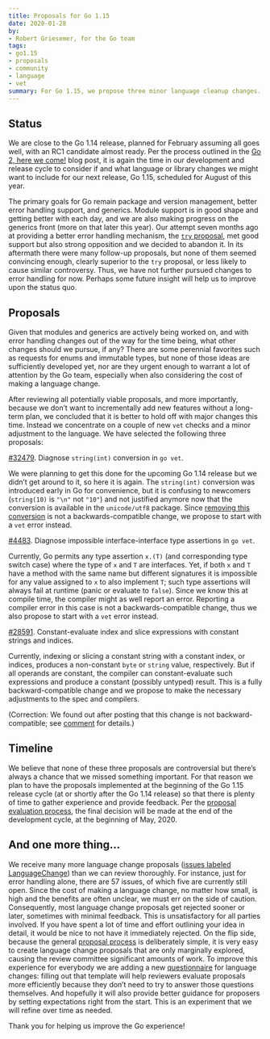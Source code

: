 ```yaml
---
title: Proposals for Go 1.15
date: 2020-01-28
by:
- Robert Griesemer, for the Go team
tags:
- go1.15
- proposals
- community
- language
- vet
summary: For Go 1.15, we propose three minor language cleanup changes.
---
```


## Status

We are close to the Go 1.14 release, planned for February assuming all goes
well, with an RC1 candidate almost ready. Per the process outlined in the
[Go 2, here we come!](/blog/go2-here-we-come) blog post,
it is again the time in our development and release cycle to consider if and
what language or library changes we might want to include for our next release,
Go 1.15, scheduled for August of this year.

The primary goals for Go remain package and version management, better error
handling support, and generics. Module support is in good shape and getting
better with each day, and we are also making progress on the generics front
(more on that later this year). Our attempt seven months ago at providing a
better error handling mechanism, the
[`try` proposal](/issue/32437), met good support
but also strong opposition and we decided to abandon it. In its aftermath there
were many follow-up proposals, but none of them seemed convincing enough,
clearly superior to the `try` proposal, or less likely to cause similar
controversy. Thus, we have not further pursued changes to error handling
for now. Perhaps some future insight will help us to improve upon the status
quo.

## Proposals

Given that modules and generics are actively being worked on, and with error
handling changes out of the way for the time being, what other changes should
we pursue, if any? There are some perennial favorites such as requests for
enums and immutable types, but none of those ideas are sufficiently developed
yet, nor are they urgent enough to warrant a lot of attention by the Go team,
especially when also considering the cost of making a language change.

After reviewing all potentially viable proposals, and more importantly, because
we don’t want to incrementally add new features without a long-term plan, we
concluded that it is better to hold off with major changes this time. Instead
we concentrate on a couple of new `vet` checks and a minor adjustment to the
language. We have selected the following three proposals:

[\#32479](/issue/32479).
Diagnose `string(int)` conversion in `go vet`.

We were planning to get this done for the upcoming Go 1.14 release but we didn’t
get around to it, so here it is again. The `string(int)` conversion was introduced
early in Go for convenience, but it is confusing to newcomers (`string(10)` is
`"\n"` not `"10"`) and not justified anymore now that the conversion is available
in the `unicode/utf8` package.
Since [removing this conversion](/issue/3939) is
not a backwards-compatible change, we propose to start with a `vet` error instead.

[\#4483](/issue/4483).
Diagnose impossible interface-interface type assertions in `go vet`.

Currently, Go permits any type assertion `x.(T)` (and corresponding type switch case)
where the type of `x` and `T` are interfaces. Yet, if both `x` and `T` have a method
with the same name but different signatures it is impossible for any value assigned
to `x` to also implement `T`; such type assertions will always fail at runtime
(panic or evaluate to `false`). Since we know this at compile time, the compiler
might as well report an error. Reporting a compiler error in this case is not a
backwards-compatible change, thus we also propose to start with a `vet` error
instead.

[\#28591](/issue/28591).
Constant-evaluate index and slice expressions with constant strings and indices.

Currently, indexing or slicing a constant string with a constant index, or indices,
produces a non-constant `byte` or `string` value, respectively. But if all operands
are constant, the compiler can constant-evaluate such expressions and produce a
constant (possibly untyped) result. This is a fully backward-compatible change
and we propose to make the necessary adjustments to the spec and compilers.

(Correction: We found out after posting that this change is not backward-compatible;
see [comment](/issue/28591#issuecomment-579993684) for details.)

## Timeline

We believe that none of these three proposals are controversial but there’s
always a chance that we missed something important. For that reason we plan
to have the proposals implemented at the beginning of the Go 1.15 release cycle
(at or shortly after the Go 1.14 release) so that there is plenty of time to
gather experience and provide feedback. Per the
[proposal evaluation process](/blog/go2-here-we-come),
the final decision will be made at the end of the development cycle, at the
beginning of May, 2020.

## And one more thing...

We receive many more language change proposals
([issues labeled LanguageChange](https://github.com/golang/go/labels/LanguageChange))
than we can review thoroughly. For instance, just for error handling alone,
there are 57 issues, of which five are currently still open. Since the cost
of making a language change, no matter how small, is high and the benefits
are often unclear, we must err on the side of caution. Consequently, most
language change proposals get rejected sooner or later, sometimes with minimal
feedback. This is unsatisfactory for all parties involved. If you have spent a
lot of time and effort outlining your idea in detail, it would be nice to not
have it immediately rejected. On the flip side, because the general
[proposal process](https://github.com/golang/proposal/blob/master/README.md)
is deliberately simple, it is very easy to create language change proposals
that are only marginally explored, causing the review committee significant
amounts of work. To improve this experience for everybody we are adding a new
[questionnaire](https://github.com/golang/proposal/blob/master/go2-language-changes.md)
for language changes: filling out that template will help reviewers evaluate
proposals more efficiently because they don’t need to try to answer those
questions themselves. And hopefully it will also provide better guidance for
proposers by setting expectations right from the start. This is an experiment
that we will refine over time as needed.

Thank you for helping us improve the Go experience!
